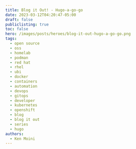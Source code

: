 ```yaml
---
title: Blog it Out! - Hugo-a-go-go
date: 2023-03-12T04:20:47-05:00
draft: false
publiclisting: true
toc: false
hero: /images/posts/heroes/blog-it-out-hugo-a-go-go.png
tags:
  - open source
  - oss
  - homelab
  - podman
  - red hat
  - rhel
  - ubi
  - docker
  - containers
  - automation
  - devops
  - gitops
  - developer
  - kubernetes
  - openshift
  - blog
  - blog it out
  - series
  - hugo
authors:
  - Ken Moini
---
```


> 